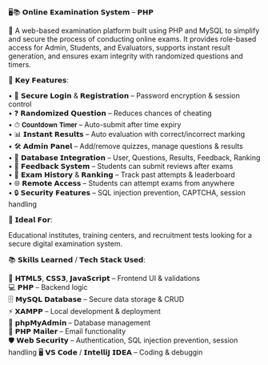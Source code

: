 🖥️📚 𝗢𝗻𝗹𝗶𝗻𝗲 𝗘𝘅𝗮𝗺𝗶𝗻𝗮𝘁𝗶𝗼𝗻 𝗦𝘆𝘀𝘁𝗲𝗺 – 𝗣𝗛𝗣

🚀 A web-based examination platform built using PHP and MySQL to simplify and secure the process of conducting online exams. It provides role-based access for Admin, Students, and Evaluators, supports instant result generation, and ensures exam integrity with randomized questions and timers.

🔧 𝗞𝗲𝘆 𝗙𝗲𝗮𝘁𝘂𝗿𝗲𝘀:

• 🔑 𝗦𝗲𝗰𝘂𝗿𝗲 𝗟𝗼𝗴𝗶𝗻 & 𝗥𝗲𝗴𝗶𝘀𝘁𝗿𝗮𝘁𝗶𝗼𝗻 – Password encryption & session control <br>
• ❓ 𝗥𝗮𝗻𝗱𝗼𝗺𝗶𝘇𝗲𝗱 𝗤𝘂𝗲𝘀𝘁𝗶𝗼𝗻 – Reduces chances of cheating <br>
• ⏱ 𝗖𝗼𝘂𝗻𝘁𝗱𝗼𝘄𝗻 𝗧𝗶𝗺𝗲𝗿 – Auto-submit after time expiry <br>
• 📊 𝗜𝗻𝘀𝘁𝗮𝗻𝘁 𝗥𝗲𝘀𝘂𝗹𝘁𝘀 – Auto evaluation with correct/incorrect marking <br>
• 🛠 𝗔𝗱𝗺𝗶𝗻 𝗣𝗮𝗻𝗲𝗹 – Add/remove quizzes, manage questions & results <br>
• 💾 𝗗𝗮𝘁𝗮𝗯𝗮𝘀𝗲 𝗜𝗻𝘁𝗲𝗴𝗿𝗮𝘁𝗶𝗼𝗻  – User, Questions, Results, Feedback, Ranking <br>
• 📝 𝗙𝗲𝗲𝗱𝗯𝗮𝗰𝗸 𝗦𝘆𝘀𝘁𝗲𝗺 – Students can submit reviews after exams <br>
• 📜 𝗘𝘅𝗮𝗺 𝗛𝗶𝘀𝘁𝗼𝗿𝘆 & 𝗥𝗮𝗻𝗸𝗶𝗻𝗴 – Track past attempts & leaderboard <br>
• 🌐 𝗥𝗲𝗺𝗼𝘁𝗲 𝗔𝗰𝗰𝗲𝘀𝘀 – Students can attempt exams from anywhere <br>
• 🔒 𝗦𝗲𝗰𝘂𝗿𝗶𝘁𝘆 𝗙𝗲𝗮𝘁𝘂𝗿𝗲𝘀 – SQL injection prevention, CAPTCHA, session handling <br>

🎯 𝗜𝗱𝗲𝗮𝗹 𝗙𝗼𝗿:

Educational institutes, training centers, and recruitment tests looking for a secure digital examination system.

📚 𝗦𝗸𝗶𝗹𝗹𝘀 𝗟𝗲𝗮𝗿𝗻𝗲𝗱 / 𝗧𝗲𝗰𝗵 𝗦𝘁𝗮𝗰𝗸 𝗨𝘀𝗲𝗱:

🎨 𝗛𝗧𝗠𝗟𝟱, 𝗖𝗦𝗦𝟯, 𝗝𝗮𝘃𝗮𝗦𝗰𝗿𝗶𝗽𝘁 – Frontend UI & validations <br>
💻 𝗣𝗛𝗣 – Backend logic <br>
🗄 𝗠𝘆𝗦𝗤𝗟 𝗗𝗮𝘁𝗮𝗯𝗮𝘀𝗲 – Secure data storage & CRUD <br>
⚡ 𝗫𝗔𝗠𝗣𝗣 – Local development & deployment <br>
📂 𝗽𝗵𝗽𝗠𝘆𝗔𝗱𝗺𝗶𝗻 – Database management <br>
📧 𝗣𝗛𝗣 𝗠𝗮𝗶𝗹𝗲𝗿 – Email functionality <br>
🛡 𝗪𝗲𝗯 𝗦𝗲𝗰𝘂𝗿𝗶𝘁𝘆 – Authentication, SQL injection prevention, session handling
🖥 𝗩𝗦 𝗖𝗼𝗱𝗲 / 𝗜𝗻𝘁𝗲𝗹𝗹𝗶𝗝 𝗜𝗗𝗘𝗔 – Coding & debuggin <br>
